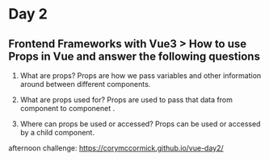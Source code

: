 # Day 2

## Frontend Frameworks with Vue3 > How to use Props in Vue and answer the following questions

1. What are props?
Props are how we pass variables and other information around between different components.

2. What are props used for?
 Props are used to pass that data from component to componenet .

3. Where can props be used or accessed?
Props can be used or accessed by a child component.

afternoon challenge: https://corymccormick.github.io/vue-day2/